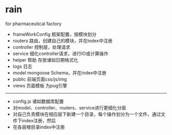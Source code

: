 # rain
for pharmaceutical factory


* frameWorkConfig 框架配置，按模块划分
* routers 路由，创建自己的模块，并在index中注册
* controller 控制层，处理请求
* service 细化controller请求，进行IO或计算操作
* helper 帮助 存放诸如日期格式化
* logs 日志
* model mongoose Schema，并在index中注册
* public 前端页面css/js/img
* views 页面模板 为pug引擎
--------------------------------------------------
* config.js 诸如数据库配置
* 对model、controller、routers、service进行更细化分层
* 对自己负责模块在相应层下新建一个目录，每个操作划分为一个文件，通过文件下index注册，然后
* 在各层根目录index中注册